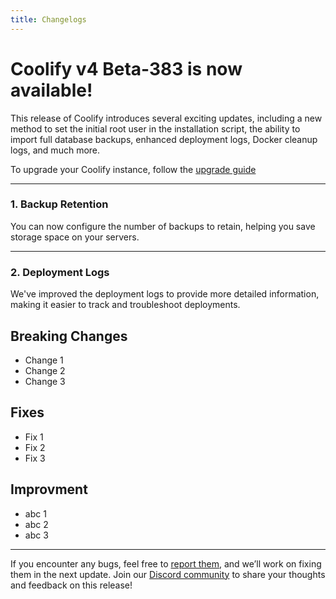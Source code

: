 ```yaml
---
title: Changelogs
---
```


# Coolify v4 Beta-383 is now available! 
This release of Coolify introduces several exciting updates, including a new method to set the initial root user in the installation script, the ability to import full database backups, enhanced deployment logs, Docker cleanup logs, and much more.

To upgrade your Coolify instance, follow the [upgrade guide](/upgrade)

---

### 1. Backup Retention
You can now configure the number of backups to retain, helping you save storage space on your servers.

<ZoomableImage src="/docs/public/images/changelogs/v4-beta-383/backup-retention.webp" />

---

### 2. Deployment Logs
We've improved the deployment logs to provide more detailed information, making it easier to track and troubleshoot deployments.

<ZoomableImage src="/docs/public/images/changelogs/v4-beta-383/deployment-logs.webp" />


## Breaking Changes
- Change 1
- Change 2
- Change 3

## Fixes
- Fix 1
- Fix 2
- Fix 3

## Improvment
- abc 1
- abc 2
- abc 3


---


If you encounter any bugs, feel free to [report them](https://github.com/coollabsio/coolify/issues), and we’ll work on fixing them in the next update. Join our [Discord community](https://discord.gg/coolify) to share your thoughts and feedback on this release!